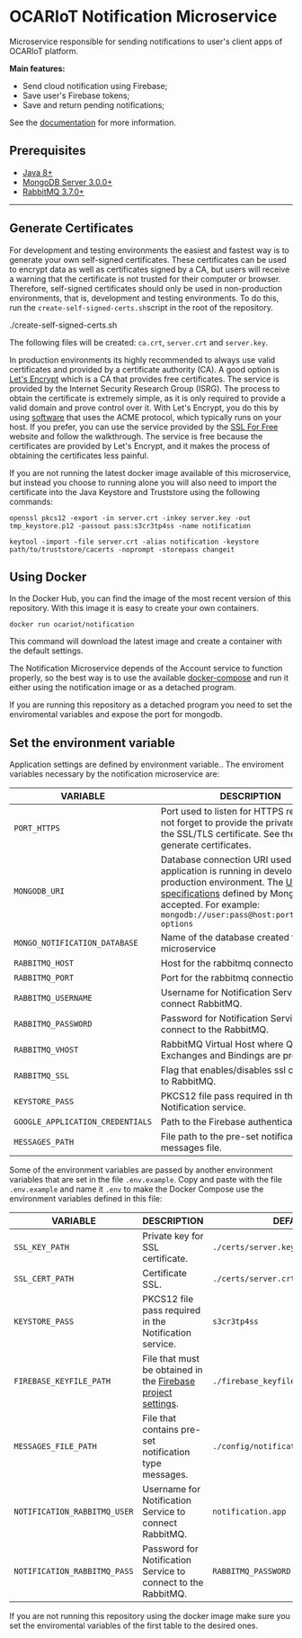 # OCARIoT Notification Microservice

Microservice responsible for sending notifications to user's client apps of OCARIoT platform.

**Main features:**

-   Send cloud notification using Firebase;
-   Save user's Firebase tokens;
-   Save and return pending notifications;

See the  [documentation](https://github.com/ocariot/notification-service/wiki) for more information.

## Prerequisites

-   [Java 8+](https://www.oracle.com/java/technologies/javase-downloads.html)
-   [MongoDB Server 3.0.0+](https://www.mongodb.com/download-center/community)
-   [RabbitMQ 3.7.0+](https://www.rabbitmq.com/download.html)

----------
## Generate Certificates

For development and testing environments the easiest and fastest way is to generate your own self-signed certificates. These certificates can be used to encrypt data as well as certificates signed by a CA, but users will receive a warning that the certificate is not trusted for their computer or browser. Therefore, self-signed certificates should only be used in non-production environments, that is, development and testing environments. To do this, run the  `create-self-signed-certs.sh`script in the root of the repository.

./create-self-signed-certs.sh

The following files will be created:  `ca.crt`,  `server.crt`  and  `server.key`.

In production environments its highly recommended to always use valid certificates and provided by a certificate authority (CA). A good option is  [Let's Encrypt](https://letsencrypt.org/)  which is a CA that provides free certificates. The service is provided by the Internet Security Research Group (ISRG). The process to obtain the certificate is extremely simple, as it is only required to provide a valid domain and prove control over it. With Let's Encrypt, you do this by using  [software](https://certbot.eff.org/)  that uses the ACME protocol, which typically runs on your host. If you prefer, you can use the service provided by the  [SSL For Free](https://www.sslforfree.com/)  website and follow the walkthrough. The service is free because the certificates are provided by Let's Encrypt, and it makes the process of obtaining the certificates less painful.

If you are not running the latest docker image available of this microservice, but instead you choose to running alone you will also need to import the certificate into the Java Keystore and Truststore  using the following commands:

`openssl pkcs12 -export -in server.crt -inkey server.key -out tmp_keystore.p12 -passout pass:s3cr3tp4ss -name notification`

`keytool -import -file server.crt -alias notification -keystore path/to/truststore/cacerts -noprompt -storepass changeit`


## Using Docker

In the Docker Hub, you can find the image of the most recent version of this repository. With this image it is easy to create your own containers.

`docker run ocariot/notification`

This command will download the latest image and create a container with the default settings.

The Notification Microservice depends of the Account service to function properly, so the best way is to use the available [docker-compose](https://github.com/ocariot/docker-compose) and run it either using the notification image or as a detached program.

If you are running this repository as a detached program you need to set the enviromental variables and expose the port for mongodb.

## Set the environment variable

Application settings are defined by environment variable.. The enviroment variables necessary by the notification microservice are:

|VARIABLE  | DESCRIPTION |DEFAULT|
|--|--|--|
| `PORT_HTTPS`| Port used to listen for HTTPS requests. Do not forget to provide the private key and the SSL/TLS certificate. See the topic generate certificates.| `10001` |
| `MONGODB_URI` |Database connection URI used if the application is running in development or production environment. The [URI specifications](https://docs.mongodb.com/manual/reference/connection-string) defined by MongoDB are accepted. For example: `mongodb://user:pass@host:port/database?options` | `mongodb://${NOTIFICATION_DB_USER}:${NOTIFICATION_DB_PASS}@mongo-notification:27017/notification?ssl=true`|
| `MONGO_NOTIFICATION_DATABASE`| Name of the database created for the microservice| `notification`|
| `RABBITMQ_HOST`| Host for the rabbitmq connecton  |`rabbitmq` |
| `RABBITMQ_PORT`| Port for the rabbitmq connection|`${RABBITMQ_PORT:-5672}`|
| `RABBITMQ_USERNAME`| Username for Notification Service to connect RabbitMQ.| `${NOTIFICATION_RABBITMQ_USER}`|
| `RABBITMQ_PASSWORD`| Password for Notification Service to connect to the RabbitMQ. | `${NOTIFICATION_RABBITMQ_PASS}`|
| `RABBITMQ_VHOST` |RabbitMQ Virtual Host where Queues, Exchanges and Bindings are present. | `ocariot`|
| `RABBITMQ_SSL`| Flag that enables/disables ssl connection to RabbitMQ.|`false` |
| `KEYSTORE_PASS` | PKCS12 file pass required in the Notification service. | `${KEYSTORE_PASS}`|
| `GOOGLE_APPLICATION_CREDENTIALS`|Path to the Firebase authentication file. |`/etc/keys/firebase_keyfile.json` |
| `MESSAGES_PATH`| File path to the pre-set notification messages file.| `/etc/keys/messages.json`|


Some of the environment variables are passed by another environment variables that are set in the file `.env.example`.
Copy and paste with the file `.env.example` and name it `.env` to make the Docker Compose use the environment variables defined in this file:

|VARIABLE  | DESCRIPTION |DEFAULT|
|--|--|--|
| `SSL_KEY_PATH` |Private key for SSL certificate. | `./certs/server.key` |
| `SSL_CERT_PATH`| Certificate SSL. | `./certs/server.crt`|
|`KEYSTORE_PASS` | PKCS12 file pass required in the Notification service. | `s3cr3tp4ss`|
|`FIREBASE_KEYFILE_PATH` |File that must be obtained in the [Firebase project settings](https://firebase.google.com/docs/admin/setup?gclid=CjwKCAjw-YT1BRAFEiwAd2WRtkXLw8yNy11nuoWcGTH1mvwYSucmcuzJ9SXDSvBO-jDqX-8kA3efjxoCxdUQAvD_BwE#java). |`./firebase_keyfile.json` |
| `MESSAGES_FILE_PATH`|File that contains pre-set notification type messages. | `./config/notification/messages.json`|
| `NOTIFICATION_RABBITMQ_USER`| Username for Notification Service to connect RabbitMQ.|`notification.app` |
| `NOTIFICATION_RABBITMQ_PASS`| Password for Notification Service to connect to the RabbitMQ.|`RABBITMQ_PASSWORD` |

 If you are not running this repository using the docker image make sure you set the enviromental variables of the first table to the desired ones. 
